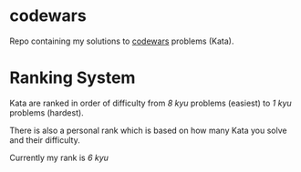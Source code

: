 # codewars
Repo containing my solutions to [codewars](https://www.codewars.com/) problems (Kata).

# Ranking System
Kata are ranked in order of difficulty from *8 kyu* problems (easiest) to *1 kyu* problems (hardest).

There is also a personal rank which is based on how many Kata you solve and their difficulty.

Currently my rank is *6 kyu*
